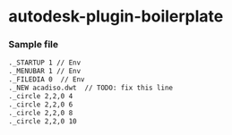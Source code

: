 autodesk-plugin-boilerplate
===========================
### Sample file
```txt
._STARTUP 1 // Env
._MENUBAR 1 // Env
._FILEDIA 0  // Env
._NEW acadiso.dwt  // TODO: fix this line
._circle 2,2,0 4 
._circle 2,2,0 6 
._circle 2,2,0 8 
._circle 2,2,0 10 
```
